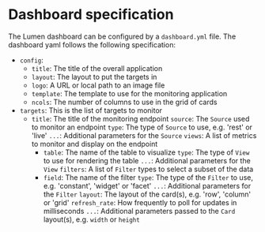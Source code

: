 # Dashboard specification

The Lumen dashboard can be configured by a `dashboard.yml` file. The dashboard yaml follows the following specification:

- `config`:
  - `title`: The title of the overall application
  - `layout`: The layout to put the targets in
  - `logo`: A URL or local path to an image file
  - `template`: The template to use for the monitoring application
  - `ncols`: The number of columns to use in the grid of cards
- `targets`: This is the list of targets to monitor
  - `title`: The title of the monitoring endpoint
    `source`: The `Source` used to monitor an endpoint
      `type`: The type of `Source` to use, e.g. 'rest' or 'live'
	  `...`: Additional parameters for the `Source`
    `views`: A list of metrics to monitor and display on the endpoint
      - `table`: The name of the table to visualize
	    `type`: The type of `View` to use for rendering the table
	    `...`: Additional parameters for the `View`
    `filters`: A list of `Filter` types to select a subset of the data
      - `field`: The name of the filter
	    `type`: The type of the `Filter` to use, e.g. 'constant', 'widget' or 'facet'
	    `...`: Additional parameters for the `Filter`
    `layout`: The layout of the card(s), e.g. 'row', 'column' or 'grid'
    `refresh_rate`: How frequently to poll for updates in milliseconds
	`...`: Additional parameters passed to the `Card` layout(s), e.g. `width` or `height`
